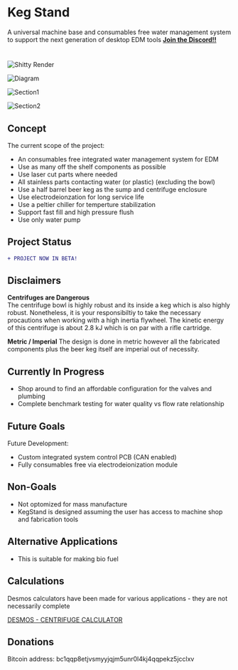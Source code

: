 # Keg Stand
A universal machine base and consumables free water management system to support the next generation of desktop EDM tools
[**Join the Discord!!**](https://discord.gg/fNJQsGFzm4)
#

![Shitty Render](https://github.com/alextreseder/KegStand/blob/master/images/kegstand_render_mid.png)

![Diagram](https://github.com/alextreseder/KegStand/blob/master/images/kegstand_diagram.PNG)

![Section1](https://github.com/alextreseder/KegStand/blob/master/images/kegstand_section_front_wkeg.PNG)

![Section2](https://github.com/alextreseder/KegStand/blob/master/images/kegstand_section_side_wkeg.PNG)

## Concept
The current scope of the project: 
* An consumables free integrated water management system for EDM
* Use as many off the shelf components as possible
* Use laser cut parts where needed
* All stainless parts contacting water (or plastic) (excluding the bowl)
* Use a half barrel beer keg as the sump and centrifuge enclosure
* Use electrodeionzation for long service life
* Use a peltier chiller for temperture stabilization
* Support fast fill and high pressure flush
* Use only water pump

## Project Status
```diff
+ PROJECT NOW IN BETA!
```
## Disclaimers

**Centrifuges are Dangerous**  
The centrifuge bowl is highly robust and its inside a keg which is also highly robust. Nonetheless, it is your responsibiltiy to take the necessary procautions when working with a high inertia flywheel. The kinetic energy of this centrifuge is about 2.8 kJ which is on par with a rifle cartridge. 

**Metric / Imperial**
The design is done in metric however all the fabricated components plus the beer keg itself are imperial out of necessity. 

## Currently In Progress
* Shop around to find an affordable configuration for the valves and plumbing
* Complete benchmark testing for water quality vs flow rate relationship

## Future Goals
Future Development:
* Custom integrated system control PCB (CAN enabled)
* Fully consumables free via electrodeionization module

## Non-Goals
* Not optomized for mass manufacture
* KegStand is designed assuming the user has access to machine shop and fabrication tools

## Alternative Applications
* This is suitable for making bio fuel

## Calculations
Desmos calculators have been made for various applications - they are not necessarily complete

[DESMOS - CENTRIFUGE CALCULATOR](https://www.desmos.com/calculator/mu1ctin6io)

## Donations
Bitcoin address: bc1qqp8etjvsmyyjqjm5unr0l4kj4qqpekz5jcclxv
